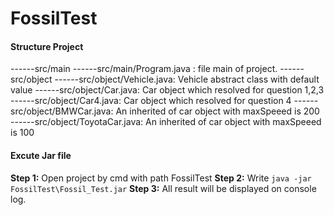 # FossilTest
#### Structure Project
------src/main
------src/main/Program.java : file main of project.
------src/object
------src/object/Vehicle.java: Vehicle abstract class with default value
------src/object/Car.java: Car object which resolved for question 1,2,3
------src/object/Car4.java: Car object which resolved for question 4
------src/object/BMWCar.java: An inherited of car object with maxSpeeed is 200
------src/object/ToyotaCar.java: An inherited of car object with maxSpeeed is 100

#### Excute Jar file
**Step 1:** Open project by cmd with path FossilTest
**Step 2:** Write `java -jar FossilTest\Fossil_Test.jar`
**Step 3:** All result will be displayed on console log.